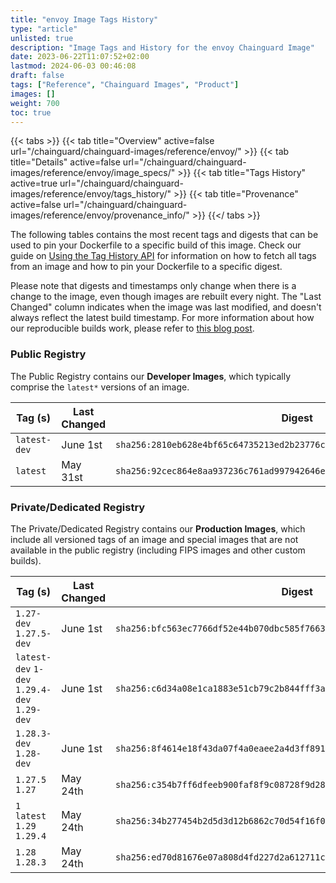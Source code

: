 ```yaml
---
title: "envoy Image Tags History"
type: "article"
unlisted: true
description: "Image Tags and History for the envoy Chainguard Image"
date: 2023-06-22T11:07:52+02:00
lastmod: 2024-06-03 00:46:08
draft: false
tags: ["Reference", "Chainguard Images", "Product"]
images: []
weight: 700
toc: true
---
```


{{< tabs >}}
{{< tab title="Overview" active=false url="/chainguard/chainguard-images/reference/envoy/" >}}
{{< tab title="Details" active=false url="/chainguard/chainguard-images/reference/envoy/image_specs/" >}}
{{< tab title="Tags History" active=true url="/chainguard/chainguard-images/reference/envoy/tags_history/" >}}
{{< tab title="Provenance" active=false url="/chainguard/chainguard-images/reference/envoy/provenance_info/" >}}
{{</ tabs >}}

The following tables contains the most recent tags and digests that can be used to pin your Dockerfile to a specific build of this image. Check our guide on [Using the Tag History API](/chainguard/chainguard-images/using-the-tag-history-api/) for information on how to fetch all tags from an image and how to pin your Dockerfile to a specific digest.

Please note that digests and timestamps only change when there is a change to the image, even though images are rebuilt every night. The "Last Changed" column indicates when the image was last modified, and doesn't always reflect the latest build timestamp. For more information about how our reproducible builds work, please refer to [this blog post](https://www.chainguard.dev/unchained/reproducing-chainguards-reproducible-image-builds).

### Public Registry
The Public Registry contains our **Developer Images**, which typically comprise the `latest*` versions of an image.

| Tag (s)       | Last Changed | Digest                                                                    |
|---------------|--------------|---------------------------------------------------------------------------|
|  `latest-dev` | June 1st     | `sha256:2810eb628e4bf65c64735213ed2b23776c12f68c1760bfb0c17b112d261e0754` |
|  `latest`     | May 31st     | `sha256:92cec864e8aa937236c761ad997942646e76e6f2e52a1d582d7eee1d4f4b49e7` |


### Private/Dedicated Registry
The Private/Dedicated Registry contains our **Production Images**, which include all versioned tags of an image and special images that are not available in the public registry (including FIPS images and other custom builds).

| Tag (s)                                       | Last Changed | Digest                                                                    |
|-----------------------------------------------|--------------|---------------------------------------------------------------------------|
|  `1.27-dev` `1.27.5-dev`                      | June 1st     | `sha256:bfc563ec7766df52e44b070dbc585f76634473bc003937e7b18f7414cdeaf339` |
|  `latest-dev` `1-dev` `1.29.4-dev` `1.29-dev` | June 1st     | `sha256:c6d34a08e1ca1883e51cb79c2b844fff3a4758aa22f889cc05868b9028f3e493` |
|  `1.28.3-dev` `1.28-dev`                      | June 1st     | `sha256:8f4614e18f43da07f4a0eaee2a4d3ff891de2ad67952037c153b2522bf179330` |
|  `1.27.5` `1.27`                              | May 24th     | `sha256:c354b7ff6dfeeb900faf8f9c08728f9d281a5ccee81999d1083261499debc983` |
|  `1` `latest` `1.29` `1.29.4`                 | May 24th     | `sha256:34b277454b2d5d3d12b6862c70d54f16f0ec98ccf1454d1bca3d31705ccb0982` |
|  `1.28` `1.28.3`                              | May 24th     | `sha256:ed70d81676e07a808d4fd227d2a612711c5282bb80eae0c8840e9a0564e6dd81` |


